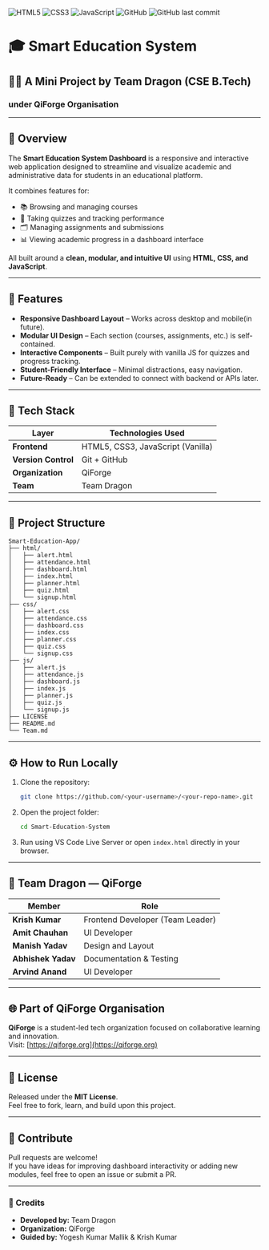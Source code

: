 ![HTML5](https://img.shields.io/badge/HTML5-E34F26?style=for-the-badge&logo=html5&logoColor=white)
![CSS3](https://img.shields.io/badge/CSS3-1572B6?style=for-the-badge&logo=css3&logoColor=white)
![JavaScript](https://img.shields.io/badge/JavaScript-F7DF1E?style=for-the-badge&logo=javascript&logoColor=black)
![GitHub](https://img.shields.io/badge/GitHub-181717?style=for-the-badge&logo=github&logoColor=white)
![GitHub last commit](https://img.shields.io/github/last-commit/QiForge/QiForge-Website?style=for-the-badge)

# 🎓 Smart Education System

## 👨‍💻 A Mini Project by **Team Dragon (CSE B.Tech)**  
### under **QiForge Organisation**

---

## 📘 Overview

The **Smart Education System Dashboard** is a responsive and interactive web application designed to streamline and visualize academic and administrative data for students in an educational platform.

It combines features for:
- 📚 Browsing and managing courses  
- 🧠 Taking quizzes and tracking performance  
- 🗂️ Managing assignments and submissions  
- 📊 Viewing academic progress in a dashboard interface  

All built around a **clean, modular, and intuitive UI** using **HTML, CSS, and JavaScript**.

---

## 🚀 Features

- **Responsive Dashboard Layout** – Works across desktop and mobile(in future).  
- **Modular UI Design** – Each section (courses, assignments, etc.) is self-contained.  
- **Interactive Components** – Built purely with vanilla JS for quizzes and progress tracking.  
- **Student-Friendly Interface** – Minimal distractions, easy navigation.  
- **Future-Ready** – Can be extended to connect with backend or APIs later.

---

## 🧱 Tech Stack

| Layer | Technologies Used |
|-------|--------------------|
| **Frontend** | HTML5, CSS3, JavaScript (Vanilla) |
| **Version Control** | Git + GitHub |
| **Organization** | QiForge |
| **Team** | Team Dragon |

---

## 📂 Project Structure

```
Smart-Education-App/
├── html/
│   ├── alert.html
│   ├── attendance.html
│   ├── dashboard.html
│   ├── index.html
│   ├── planner.html
│   ├── quiz.html
│   └── signup.html
├── css/
│   ├── alert.css
│   ├── attendance.css
│   ├── dashboard.css
│   ├── index.css
│   ├── planner.css
│   ├── quiz.css
│   └── signup.css
├── js/
│   ├── alert.js
│   ├── attendance.js
│   ├── dashboard.js
│   ├── index.js
│   ├── planner.js
│   ├── quiz.js
│   └── signup.js
├── LICENSE
├── README.md
└── Team.md

```

---

## ⚙️ How to Run Locally

1. Clone the repository:
   ```bash
   git clone https://github.com/<your-username>/<your-repo-name>.git
   ```
2. Open the project folder:
   ```bash
   cd Smart-Education-System
   ```
3. Run using VS Code Live Server or open `index.html` directly in your browser.

---

## 👥 Team Dragon — QiForge

| Member | Role |
|--------|------|
| **Krish Kumar** | Frontend Developer (Team Leader)|
| **Amit Chauhan** | UI Developer |
| **Manish Yadav** | Design and Layout |
| **Abhishek Yadav** | Documentation & Testing |
| **Arvind Anand** | UI Developer |

---

## 🌐 Part of QiForge Organisation

**QiForge** is a student-led tech organization focused on collaborative learning and innovation.  
Visit: [https://qiforge.org](https://qiforge.org)

---

## 🧩 License

Released under the **MIT License**.  
Feel free to fork, learn, and build upon this project.

---

## 💬 Contribute

Pull requests are welcome!  
If you have ideas for improving dashboard interactivity or adding new modules, feel free to open an issue or submit a PR.

---

### 💜 Credits
- **Developed by:** Team Dragon  
- **Organization:** QiForge  
- **Guided by:** Yogesh Kumar Mallik & Krish Kumar  
